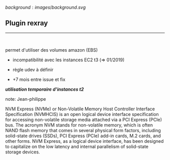 $background:images/background.svg$
## Plugin rexray
---
<br/>

permet d'utiliser des volumes amazon (EBS)

* incompatibilité avec les instances EC2 t3 (=> 01/2019)

* règle udev à définir

* +7 mois entre issue et fix

***utilisation temporaire d'instances t2***

note: Jean-philippe

NVM Express (NVMe) or Non-Volatile Memory Host Controller Interface Specification (NVMHCIS) is an open logical device interface specification for accessing non-volatile storage media attached via a PCI Express (PCIe) bus. The acronym NVM stands for non-volatile memory, which is often NAND flash memory that comes in several physical form factors, including solid-state drives (SSDs), PCI Express (PCIe) add-in cards, M.2 cards, and other forms. NVM Express, as a logical device interface, has been designed to capitalize on the low latency and internal parallelism of solid-state storage devices.
